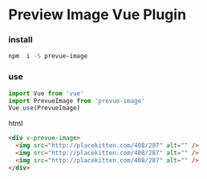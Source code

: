 # Preview Image Vue Plugin

### install

```bash
npm  i -S prevue-image
```

### use

```javascript
import Vue from 'vue'
import PrevueImage from 'prevue-image'
Vue.use(PrevueImage)
```

html

```html
<div v-prevue-image>
  <img src="http://placekitten.com/408/287" alt="" />
  <img src="http://placekitten.com/408/287" alt="" />
  <img src="http://placekitten.com/408/287" alt="" />
</div>
```
